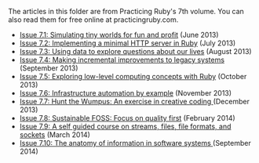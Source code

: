The articles in this folder are from Practicing Ruby's 7th volume.
You can also read them for free online at practicingruby.com.

* [Issue 7.1: Simulating tiny worlds for fun and profit](https://practicingruby.com/articles/simulating-tiny-worlds) (June 2013)
* [Issue 7.2: Implementing a minimal HTTP server in Ruby](https://practicingruby.com/articles/implementing-an-http-file-server) (July 2013)
* [Issue 7.3: Using data to explore questions about our lives](https://practicingruby.com/articles/exploratory-data-analysis) (August 2013)
* [Issue 7.4: Making incremental improvements to legacy systems](https://practicingruby.com/articles/improving-legacy-systems) (September 2013)
* [Issue 7.5: Exploring low-level computing concepts with Ruby](https://practicingruby.com/articles/low-level-computing) (October 2013)
* [Issue 7.6: Infrastructure automation by example](https://practicingruby.com/articles/infrastructure-automation) (November 2013)
* [Issue 7.7: Hunt the Wumpus: An exercise in creative coding ](https://practicingruby.com/articles/wumpus) (December 2013)
* [Issue 7.8: Sustainable FOSS: Focus on quality first](https://practicingruby.com/articles/sustainable-foss-quality) (February 2014)
* [Issue 7.9: A self guided course on streams, files, file formats, and sockets](https://practicingruby.com/articles/study-guide-1) (March 2014)
* [Issue 7.10: The anatomy of information in software systems ](https://practicingruby.com/articles/information-anatomy) (September 2014)
